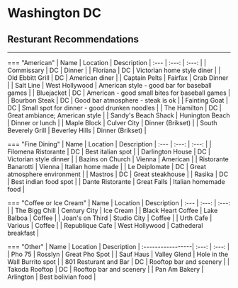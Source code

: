 # Washington DC 

## Resturant Recommendations
***
<!--- the <tr> provides an empty line space to keep the table from providing zebra formatting -->

=== "American"
    | Name      | Location | Description
    | :---        | :---:  | :---:  |
    | Commissary | DC  | Dinner  <tr></tr> |
    | Floriana   |  DC  | Victorian home style diner    <tr></tr>|
    | Old Ebbitt Grill   | DC    | American diner <tr></tr>|
    | Captain Pelts   |  Fairfax   | Crab Dinner <tr></tr>|
    | Salt Line   | West Hollywood    | American style - good bar for baseball games <tr></tr>|
    | Bluejacket   | DC    | American - good small bites for baseball games <tr></tr>|
    | Bourbon Steak   | DC   | Good bar atmosphere - steak is ok <tr></tr>|
    | Fainting Goat  |  DC   | Small spot for dinner - good drunken noodles  <tr></tr>|
    | The Hamilton  |  DC    | Great ambiance; American style  <tr></tr>|
    | Sandy's Beach Shack   |  Hunington Beach   | Dinner or lunch  <tr></tr>|
    | Maple Block   |  Culver City   | Dinner (Brikset)  <tr></tr>|
    | South Beverely Grill   |  Beverley Hills   | Dinner (Brikset)  <tr></tr>|  

=== "Fine Dining"
    | Name      | Location | Description
    | :---        | :---:  | :---:  |
    | Filomena Ristorante   |  DC  | Best italian spot   <tr><tr>|
    | Darlington House   | DC    | Victorian style dinner <tr></tr>|
    | Bazins on Church   | Vienna    | American <tr></tr>|
    | Ristorante Banarotti  |  Vienna   | Italian home made  <tr></tr>|
    | Le Deiplomate  |  DC   | Great atmosphere environment <tr></tr>|
    | Mastros  |  DC   | Great steakhouse <tr></tr>|
    | Rasika  |  DC   | Best indian food spot <tr></tr>|
    | Dante Ristorante  |  Great Falls   | Italian homemade food <tr></tr>|

=== "Coffee or Ice Cream"
    | Name      | Location | Description
    | :---        | :---:  | :---:  |
    | The Bigg Chill | Century City  | Ice Cream  <tr></tr> |
    | Black Heart Coffee   |  Lake Balboa  | Coffee    <tr></tr>|
    | Joan's on Third   | Studio City    | Coffee <tr></tr>|
    | Urth Cafe  | Various   | Coffee <tr></tr>|
    | Republique Cafe   |  West Hollywood   | Cathederal breakfast  <tr></tr>|

=== "Other"
    | Name              | Location        | Description
    | :-----------------| :---:           | :---:                 |
    | Pho 75 | Rosslyn | Great Pho Spot  <tr></tr> |
    | Sauf Haus   |  Valley Glend  | Hole in the Wall Burrito spot    <tr></tr>|
    | 801 Resturant and Bar   | DC  | Rooftop bar and scenery <tr></tr>|
    | Takoda Rooftop  |  DC | Rooftop bar and scenery  <tr></tr>|
    | Pan Am Bakery  |  Arlington | Best bolivian food <tr></tr>|